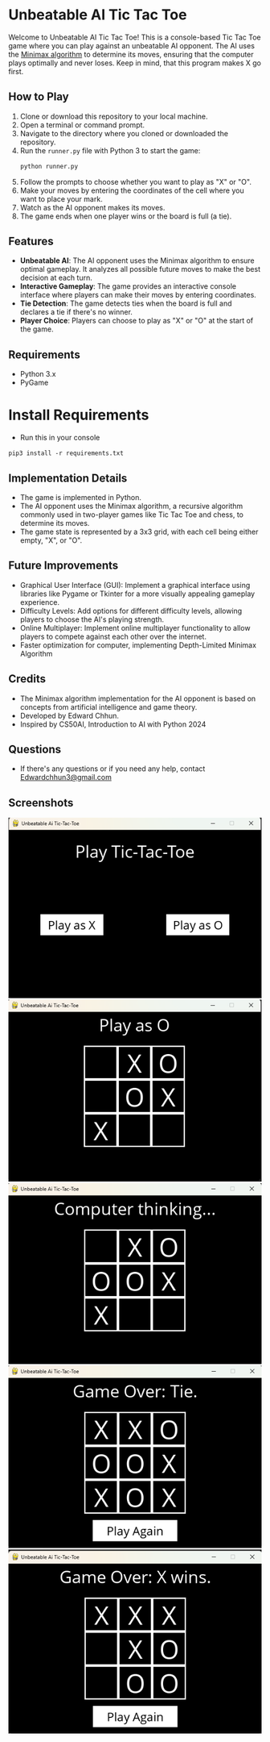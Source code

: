 # Unbeatable AI Tic Tac Toe

Welcome to Unbeatable AI Tic Tac Toe! This is a console-based Tic Tac Toe game where you can play against an unbeatable AI opponent. The AI uses the [Minimax algorithm](https://www.geeksforgeeks.org/minimax-algorithm-in-game-theory-set-1-introduction/) to determine its moves, ensuring that the computer plays optimally and never loses. Keep in mind, that this program makes X go first.

## How to Play

1. Clone or download this repository to your local machine.
2. Open a terminal or command prompt.
3. Navigate to the directory where you cloned or downloaded the repository.
4. Run the `runner.py` file with Python 3 to start the game:
    ```bash
    python runner.py
    ```
5. Follow the prompts to choose whether you want to play as "X" or "O".
6. Make your moves by entering the coordinates of the cell where you want to place your mark.
7. Watch as the AI opponent makes its moves.
8. The game ends when one player wins or the board is full (a tie).

## Features

- **Unbeatable AI**: The AI opponent uses the Minimax algorithm to ensure optimal gameplay. It analyzes all possible future moves to make the best decision at each turn.
- **Interactive Gameplay**: The game provides an interactive console interface where players can make their moves by entering coordinates.
- **Tie Detection**: The game detects ties when the board is full and declares a tie if there's no winner.
- **Player Choice**: Players can choose to play as "X" or "O" at the start of the game.

## Requirements

- Python 3.x
- PyGame

# Install Requirements
- Run this in your console
```
pip3 install -r requirements.txt
```

## Implementation Details

- The game is implemented in Python.
- The AI opponent uses the Minimax algorithm, a recursive algorithm commonly used in two-player games like Tic Tac Toe and chess, to determine its moves.
- The game state is represented by a 3x3 grid, with each cell being either empty, "X", or "O".

## Future Improvements

- Graphical User Interface (GUI): Implement a graphical interface using libraries like Pygame or Tkinter for a more visually appealing gameplay experience.
- Difficulty Levels: Add options for different difficulty levels, allowing players to choose the AI's playing strength.
- Online Multiplayer: Implement online multiplayer functionality to allow players to compete against each other over the internet.
- Faster optimization for computer, implementing Depth-Limited Minimax Algorithm
## Credits

- The Minimax algorithm implementation for the AI opponent is based on concepts from artificial intelligence and game theory.
- Developed by Edward Chhun.
- Inspired by CS50AI, Introduction to AI with Python 2024

## Questions

- If there's any questions or if you need any help, contact Edwardchhun3@gmail.com

## Screenshots

![Main Window](https://github.com/EdwardChhun/Unbeatable-Ai-TicTacToe/blob/main/images/play-ttt.png)
![Play as O](https://github.com/EdwardChhun/Unbeatable-Ai-TicTacToe/blob/main/images/play-O.png)
![Computer Thinking](https://github.com/EdwardChhun/Unbeatable-Ai-TicTacToe/blob/main/images/ttt-computer-thinking.png)
![Tie](https://github.com/EdwardChhun/Unbeatable-Ai-TicTacToe/blob/main/images/ttt-tie.png)
![X Wins](https://github.com/EdwardChhun/Unbeatable-Ai-TicTacToe/blob/main/images/ttt-X-Wins.png)


